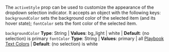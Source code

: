The `activeStyle` prop can be used to customize the appearance of the dropdown selection indicator. It accepts an object with the following keys: `backgroundColor` sets the background color of the selected item (and its hover state); `fontColor` sets the font color of the selected item.

`backgroundColor` **Type**: String | **Values**: bg_light | white | **Default**: (no selection) is primary
`fontColor` **Type**: String | **Values**: primary | all [Playbook Text Colors](https://playbook.powerapp.cloud/visual_guidelines/colors) | **Default**: (no selection) is white